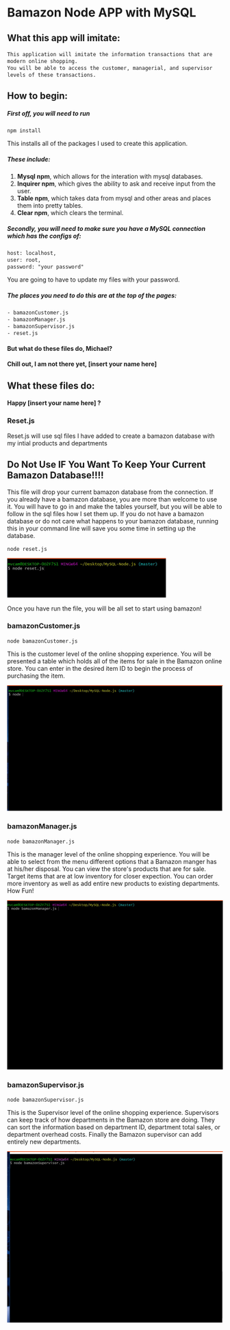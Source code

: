 # Bamazon Node APP with MySQL

## What this app will imitate:
    This application will imitate the information transactions that are modern online shopping.
    You will be able to access the customer, managerial, and supervisor levels of these transactions.

## How to begin:


##### First off, you will need to run <br>
```
npm install
```
This installs all of the packages I used to create this application.<br>

##### These include: 

1. **Mysql npm**, which allows for the interation with mysql databases.
2. **Inquirer npm**, which gives the ability to ask and receive input from the user.
3. **Table npm**, which takes data from mysql and other areas and places them into pretty tables.
4. **Clear npm**, which clears the terminal.

##### Secondly, you will need to make sure you have a MySQL connection which has the configs of: 
    host: localhost,
    user: root,
    password: "your password"

You are going to have to update my files with your password.
##### The places you need to do this are at the top of the pages:

    - bamazonCustomer.js
    - bamazonManager.js
    - bamazonSupervisor.js
    - reset.js

#### But what do these files do, Michael?
#### Chill out, I am not there yet, [insert your name here]

## What these files do: 
#### Happy [insert your name here] ?

### Reset.js

Reset.js will use sql files I have added to create a bamazon database with my intial products and departments

## Do Not Use IF You Want To Keep Your Current Bamazon Database!!!!
This file will drop your current bamazon database from the connection. If you already have a bamazon database, you are more than welcome to use it. You will have to go in and make the tables yourself, but you will be able to follow in the sql files how I set them up.
If you do not have a bamazon database or do not care what happens to your bamazon database, running this in your command line will save you some time in setting up the database.

```
node reset.js
```

![alt text](./images/reset.gif "reset.js")

Once you have run the file, you will be all set to start using bamazon!

### bamazonCustomer.js

```
node bamazonCustomer.js
```

This is the customer level of the online shopping experience. You will be presented a table which holds all of the items for sale in the Bamazon online store. You can enter in the desired item ID to begin the process of purchasing the item.

![alt text](./images/bamCus.gif "bamazonCustomer.js")

### bamazonManager.js

```
node bamazonManager.js
```

This is the manager level of the online shopping experience. You will be able to select from the menu different options that a Bamazon manger has at his/her disposal. You can view the store's products that are for sale. Target items that are at low inventory for closer expection. You can order more inventory as well as add entire new products to existing departments. How Fun!

![alt text](./images/bamMan.gif "bamazonManager.js")

### bamazonSupervisor.js

```
node bamazonSupervisor.js
```

This is the Supervisor level of the online shopping experience. Supervisors can keep track of how departments in the Bamazon store are doing. They can sort the information based on department ID, department total sales, or department overhead costs. Finally the Bamazon supervisor can add entirely new departments.

![alt text](./images/bamSup.gif "bamazonSupervisor.js")

